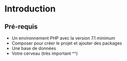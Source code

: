 # Introduction

## Pré-requis

* Un environnement PHP avec la version 7.1 minimum
* Composer pour créer le projet et ajouter des packages
* Une base de données
* Votre cerveau \(très important ^^\)



